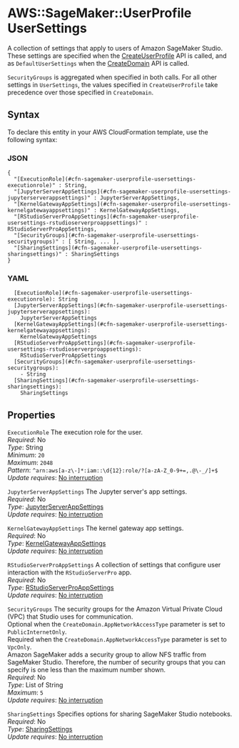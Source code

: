 # AWS::SageMaker::UserProfile UserSettings<a name="aws-properties-sagemaker-userprofile-usersettings"></a>

A collection of settings that apply to users of Amazon SageMaker Studio\. These settings are specified when the [CreateUserProfile](https://docs.aws.amazon.com/sagemaker/latest/APIReference/API_CreateUserProfile.html) API is called, and as `DefaultUserSettings` when the [CreateDomain](https://docs.aws.amazon.com/sagemaker/latest/APIReference/API_CreateDomain.html) API is called\.

`SecurityGroups` is aggregated when specified in both calls\. For all other settings in `UserSettings`, the values specified in `CreateUserProfile` take precedence over those specified in `CreateDomain`\.

## Syntax<a name="aws-properties-sagemaker-userprofile-usersettings-syntax"></a>

To declare this entity in your AWS CloudFormation template, use the following syntax:

### JSON<a name="aws-properties-sagemaker-userprofile-usersettings-syntax.json"></a>

```
{
  "[ExecutionRole](#cfn-sagemaker-userprofile-usersettings-executionrole)" : String,
  "[JupyterServerAppSettings](#cfn-sagemaker-userprofile-usersettings-jupyterserverappsettings)" : JupyterServerAppSettings,
  "[KernelGatewayAppSettings](#cfn-sagemaker-userprofile-usersettings-kernelgatewayappsettings)" : KernelGatewayAppSettings,
  "[RStudioServerProAppSettings](#cfn-sagemaker-userprofile-usersettings-rstudioserverproappsettings)" : RStudioServerProAppSettings,
  "[SecurityGroups](#cfn-sagemaker-userprofile-usersettings-securitygroups)" : [ String, ... ],
  "[SharingSettings](#cfn-sagemaker-userprofile-usersettings-sharingsettings)" : SharingSettings
}
```

### YAML<a name="aws-properties-sagemaker-userprofile-usersettings-syntax.yaml"></a>

```
  [ExecutionRole](#cfn-sagemaker-userprofile-usersettings-executionrole): String
  [JupyterServerAppSettings](#cfn-sagemaker-userprofile-usersettings-jupyterserverappsettings):
    JupyterServerAppSettings
  [KernelGatewayAppSettings](#cfn-sagemaker-userprofile-usersettings-kernelgatewayappsettings):
    KernelGatewayAppSettings
  [RStudioServerProAppSettings](#cfn-sagemaker-userprofile-usersettings-rstudioserverproappsettings):
    RStudioServerProAppSettings
  [SecurityGroups](#cfn-sagemaker-userprofile-usersettings-securitygroups):
    - String
  [SharingSettings](#cfn-sagemaker-userprofile-usersettings-sharingsettings):
    SharingSettings
```

## Properties<a name="aws-properties-sagemaker-userprofile-usersettings-properties"></a>

`ExecutionRole` <a name="cfn-sagemaker-userprofile-usersettings-executionrole"></a>
The execution role for the user\.  
_Required_: No  
_Type_: String  
_Minimum_: `20`  
_Maximum_: `2048`  
_Pattern_: `^arn:aws[a-z\-]*:iam::\d{12}:role/?[a-zA-Z_0-9+=,.@\-_/]+$`  
_Update requires_: [No interruption](https://docs.aws.amazon.com/AWSCloudFormation/latest/UserGuide/using-cfn-updating-stacks-update-behaviors.html#update-no-interrupt)

`JupyterServerAppSettings` <a name="cfn-sagemaker-userprofile-usersettings-jupyterserverappsettings"></a>
The Jupyter server's app settings\.  
_Required_: No  
_Type_: [JupyterServerAppSettings](aws-properties-sagemaker-userprofile-jupyterserverappsettings.md)  
_Update requires_: [No interruption](https://docs.aws.amazon.com/AWSCloudFormation/latest/UserGuide/using-cfn-updating-stacks-update-behaviors.html#update-no-interrupt)

`KernelGatewayAppSettings` <a name="cfn-sagemaker-userprofile-usersettings-kernelgatewayappsettings"></a>
The kernel gateway app settings\.  
_Required_: No  
_Type_: [KernelGatewayAppSettings](aws-properties-sagemaker-userprofile-kernelgatewayappsettings.md)  
_Update requires_: [No interruption](https://docs.aws.amazon.com/AWSCloudFormation/latest/UserGuide/using-cfn-updating-stacks-update-behaviors.html#update-no-interrupt)

`RStudioServerProAppSettings` <a name="cfn-sagemaker-userprofile-usersettings-rstudioserverproappsettings"></a>
A collection of settings that configure user interaction with the `RStudioServerPro` app\.  
_Required_: No  
_Type_: [RStudioServerProAppSettings](aws-properties-sagemaker-userprofile-rstudioserverproappsettings.md)  
_Update requires_: [No interruption](https://docs.aws.amazon.com/AWSCloudFormation/latest/UserGuide/using-cfn-updating-stacks-update-behaviors.html#update-no-interrupt)

`SecurityGroups` <a name="cfn-sagemaker-userprofile-usersettings-securitygroups"></a>
The security groups for the Amazon Virtual Private Cloud \(VPC\) that Studio uses for communication\.  
Optional when the `CreateDomain.AppNetworkAccessType` parameter is set to `PublicInternetOnly`\.  
Required when the `CreateDomain.AppNetworkAccessType` parameter is set to `VpcOnly`\.  
Amazon SageMaker adds a security group to allow NFS traffic from SageMaker Studio\. Therefore, the number of security groups that you can specify is one less than the maximum number shown\.  
_Required_: No  
_Type_: List of String  
_Maximum_: `5`  
_Update requires_: [No interruption](https://docs.aws.amazon.com/AWSCloudFormation/latest/UserGuide/using-cfn-updating-stacks-update-behaviors.html#update-no-interrupt)

`SharingSettings` <a name="cfn-sagemaker-userprofile-usersettings-sharingsettings"></a>
Specifies options for sharing SageMaker Studio notebooks\.  
_Required_: No  
_Type_: [SharingSettings](aws-properties-sagemaker-userprofile-sharingsettings.md)  
_Update requires_: [No interruption](https://docs.aws.amazon.com/AWSCloudFormation/latest/UserGuide/using-cfn-updating-stacks-update-behaviors.html#update-no-interrupt)
